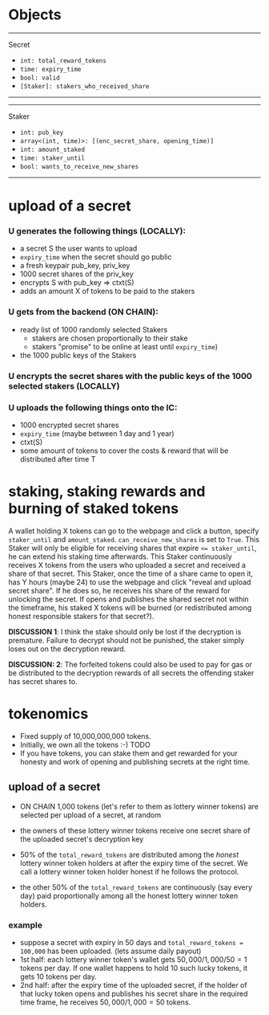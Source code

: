 # Objects

----------------------
Secret

- `int: total_reward_tokens`
- `time: expiry_time`
- `bool: valid`
- `[Staker]: stakers_who_received_share`
----------------------

----------------------
Staker

- `int: pub_key`
- `array<(int, time)>: [(enc_secret_share, opening_time)]`
- `int: amount_staked`
- `time: staker_until`
- `bool: wants_to_receive_new_shares`
----------------------

# upload of a secret

### U generates the following things (LOCALLY):
* a secret S the user wants to upload
* `expiry_time` when the secret should go public
* a fresh keypair pub_key, priv_key
* 1000 secret shares of the priv_key
* encrypts S with pub_key => ctxt(S)
* adds an amount X of tokens to be paid to the stakers

### U gets from the backend (ON CHAIN):
* ready list of 1000 randomly selected Stakers
    - stakers are chosen proportionally to their stake
    - stakers "promise" to be online at least until `expiry_time`)
* the 1000 public keys of the Stakers

### U encrypts the secret shares with the public keys of the 1000 selected stakers (LOCALLY)

### U uploads the following things onto the IC:
* 1000 encrypted secret shares
* `expiry_time` (maybe between 1 day and 1 year)
* ctxt(S)
* some amount of tokens to cover the costs & reward that will be distributed after time T

# staking, staking rewards and burning of staked tokens

A wallet holding X tokens can go to the webpage and click a button, specify `staker_until` and `amount_staked`. `can_receive_new_shares` is set to `True`.
This Staker will only be eligible for receiving shares that expire `<= staker_until`, he can extend his staking time afterwards.
This Staker continuously receives X tokens from the users who uploaded a secret and received a share of that secret.
This Staker, once the time of a share came to open it, has Y hours (maybe 24) to use the webpage and click "reveal and upload secret share".
If he does so, he receives his share of the reward for unlocking the secret. If opens and publishes the shared secret not within the timeframe, his staked X tokens will be burned (or redistributed among honest responsible stakers for that secret?).

**DISCUSSION 1**: I think the stake should only be lost if the decryption is premature.
Failure to decrypt should not be punished, the staker simply loses out on the decryption reward.

**DISCUSSION: 2**: The forfeited tokens could also be used to pay for gas or be distributed to the decryption rewards of all secrets the offending staker has secret shares to.


# tokenomics

* Fixed supply of 10,000,000,000 tokens.
* Initially, we own all the tokens :-) TODO
* If you have tokens, you can stake them and get rewarded for your honesty and work of opening and publishing secrets at the right time.

## upload of a secret
* ON CHAIN 1,000 tokens (let's refer to them as lottery winner tokens) are selected per upload of a secret, at random
* the owners of these lottery winner tokens receive one secret share of the uploaded secret's decryption key

* 50% of the `total_reward_tokens` are distributed among the *honest* lottery winner token holders at after the expiry time of the secret.
We call a lottery winner token holder honest if he follows the protocol.
* the other 50% of the `total_reward_tokens` are continuously (say every day) paid proportionally among all the honest lottery winner token holders.

### example
* suppose a secret with expiry in 50 days and `total_reward_tokens = 100,000` has been uploaded. (lets assume daily payout)
* 1st half: each lottery winner token's wallet gets $50,000/1,000/50 = 1$ tokens per day. If one wallet happens to hold 10 such lucky tokens, it gets 10 tokens per day.
* 2nd half: after the expiry time of the uploaded secret, if the holder of that lucky token opens and publishes his secret share in the required time frame, he receives $50,000/1,000 = 50$ tokens.
